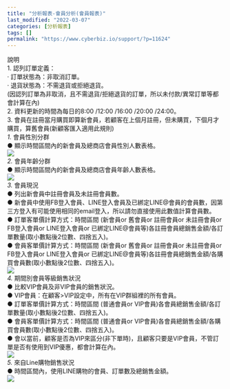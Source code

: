 ```yaml
---
title: "分析報表-會員分析(會員報表)"
last_modified: "2022-03-07"
categories: [分析報表]
tags: []
permalink: "https://www.cyberbiz.io/support/?p=11624"
---
```


說明  
1\. 認列訂單定義：  
· 訂單狀態為：非取消訂單。  
· 退貨狀態為：不需退貨或拒絕退貨。  
(因認列訂單為非取消，且不需退貨/拒絕退貨的訂單，所以未付款/異常訂單等都會計算在內)  
2\. 資料更新的時間為每日的8:00 /12:00 /16:00 /20:00 /24:00。  
3\. 會員在註冊當月購買即算新會員，若顧客在上個月註冊，但未購買，下個月才購買，算舊會員(新顧客匯入適用此規則)  
_1._   會員性別分群  
● 顯示時間區間內的新會員及總商店會員性別人數表格。  
![](https://www.cyberbiz.io/support/wp-content/uploads/2021/03/圖表分析-會員分析16.png)  
_2._   會員年齡分群  
● 顯示時間區間內的新會員及總商店會員年齡人數表格。  
![](https://www.cyberbiz.io/support/wp-content/uploads/2021/03/圖表分析-會員分析17.png)  
_3._   會員現況  
● 列出新會員中註冊會員及未註冊會員數。  
● 新會員中使用FB登入會員、LINE登入會員及已綁定LINE@會員的會員數，因第三方登入有可能使用相同的email登入，所以請勿直接使用此數值計算會員數。  
● 訂單客單價計算方式：時間區間 (新會員or 舊會員or 註冊會員or 未註冊會員or FB登入會員or LINE登入會員or
已綁定LINE@會員等)各註冊會員總銷售金額/各訂單數量(取小數點後2位數、四捨五入)。  
● 會員客單價計算方式：時間區間 (新會員or 舊會員or 註冊會員or 未註冊會員or FB登入會員or LINE登入會員or
已綁定LINE@會員等)各註冊會員總銷售金額/各購買會員數(取小數點後2位數、四捨五入)。  
![](https://www.cyberbiz.io/support/wp-content/uploads/2021/03/圖表分析-會員分析18.png)  
_4._   期間別會員等級銷售狀況  
● 比較VIP會員及非VIP會員的銷售狀況。  
● VIP會員：在顧客>VIP設定中，所有在VIP群組裡的所有會員。  
● 訂單客單價計算方式：時間區間 (普通會員or VIP會員)各會員總銷售金額/各訂單數量(取小數點後2位數、四捨五入)。  
● 會員客單價計算方式：時間區間 (普通會員or VIP會員)各會員總銷售金額/各購買會員數(取小數點後2位數、四捨五入)。  
● 會以當前，顧客是否為VIP來區分(非下單時)，且顧客只要是VIP會員，不管訂單是否有使用到VIP優惠，都會計算在內。  
![](https://www.cyberbiz.io/support/wp-content/uploads/2021/03/圖表分析-會員分析20.png)  
_5._   來自Line購物銷售狀況  
● 時間區間內，使用LINE購物的會員、訂單數及總銷售金額。  
![](https://www.cyberbiz.io/support/wp-content/uploads/2021/03/圖表分析-會員分析19.png)  


